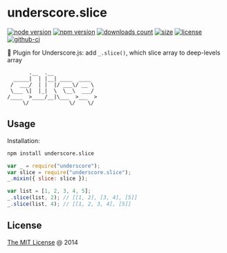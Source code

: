 # underscore.slice

[![node version](https://img.shields.io/node/v/underscore.slice.svg)](https://www.npmjs.com/package/underscore.slice)
[![npm version](https://badge.fury.io/js/underscore.slice.svg)](https://badge.fury.io/js/underscore.slice)
[![downloads count](https://img.shields.io/npm/dt/underscore.slice.svg)](https://www.npmjs.com/package/underscore.slice)
[![size](https://packagephobia.com/badge?p=underscore.slice)](https://packagephobia.com/result?p=underscore.slice)
[![license](https://img.shields.io/npm/l/underscore.slice.svg)](https://piecioshka.mit-license.org)
[![github-ci](https://github.com/piecioshka/underscore.slice/actions/workflows/testing.yml/badge.svg)](https://github.com/piecioshka/underscore.slice/actions/workflows/testing.yml)

🔨 Plugin for Underscore.js: add `_.slice()`, which slice array to deep-levels array

```
       .__  .__
  _____|  | |__| ____  ____
 /  ___/  | |  |/ ___\/ __ \
 \___ \|  |_|  \  \__\  ___/
/____  >____/__|\___  >___  >
     \/             \/    \/
```

## Usage

Installation:

```bash
npm install underscore.slice
```

```javascript
var _ = require("underscore");
var slice = require("underscore.slice");
_.mixin({ slice: slice });

var list = [1, 2, 3, 4, 5];
_.slice(list, 2); // [[1, 2], [3, 4], [5]]
_.slice(list, 4); // [[1, 2, 3, 4], [5]]
```

## License

[The MIT License](https://piecioshka.mit-license.org) @ 2014
